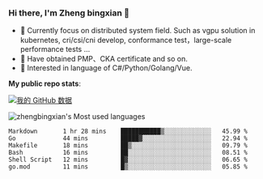 ### Hi there, I'm Zheng bingxian  👋

* 📖  Currently focus on distributed system field. Such as vgpu solution in kubernetes, cri/csi/cni develop, conformance test，large-scale performance tests ...
* 🌱  Have obtained PMP、CKA certificate and so on.
* 👯  Interested in language of C#/Python/Golang/Vue.

**My public repo stats**:

[![我的 GitHub 数据](https://github-readme-stats.vercel.app/api?username=zhengbingxian&theme=merko)]()

![zhengbingxian's Most used languages](https://github-readme-stats.vercel.app/api/top-langs/?username=zhengbingxian&layout=compact&hide_border=true&langs_count=10)

<!--START_SECTION:waka-->

```text
Markdown       1 hr 28 mins    ███████████▒░░░░░░░░░░░░░   45.99 %
Go             44 mins         █████▓░░░░░░░░░░░░░░░░░░░   22.94 %
Makefile       18 mins         ██▒░░░░░░░░░░░░░░░░░░░░░░   09.79 %
Bash           16 mins         ██░░░░░░░░░░░░░░░░░░░░░░░   08.51 %
Shell Script   12 mins         █▓░░░░░░░░░░░░░░░░░░░░░░░   06.65 %
go.mod         11 mins         █▒░░░░░░░░░░░░░░░░░░░░░░░   05.85 %
```

<!--END_SECTION:waka-->
